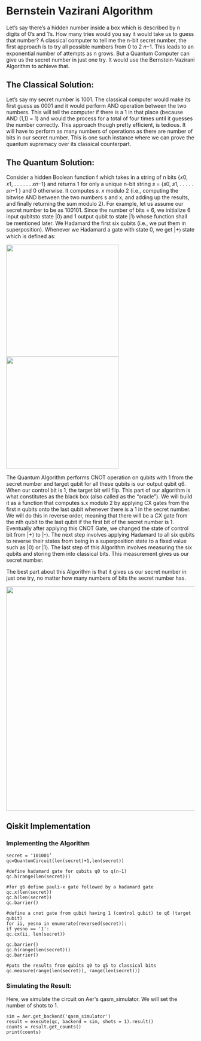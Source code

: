# Bernstein Vazirani Algorithm

Let’s say there’s a hidden number inside a box which is described by n digits of 0’s and 1’s. How many tries would you say it would take us to guess that number? A classical computer to tell me the n-bit secret number, the first approach is to try all possible numbers from 0 to 2 𝑛−1. This leads to an exponential number of attempts as n grows. But a Quantum Computer can give us the secret number in just one try. It would use the Bernstein-Vazirani Algorithm to achieve that.

## The Classical Solution:

Let’s say my secret number is 1001. The classical computer would make its first guess as 0001 and it would perform AND operation between the two numbers. This will tell the computer if there is a 1 in that place (because AND (1,1) = 1) and would the process for a total of four times until it guesses the number correctly. This approach though pretty efficient, is tedious. It will have to perform as many numbers of operations as there are number of bits in our secret number. This is one such instance where we can prove the quantum supremacy over its classical counterpart.

## The Quantum Solution:
Consider a hidden Boolean function f which takes in a string of n bits {𝑥0, 𝑥1, . . . . . . 𝑥𝑛−1} and returns 1 for only a unique n-bit string 𝑠 = {𝑠0, 𝑠1, . . . . . 𝑠𝑛−1 } and 0 otherwise. It computes 𝑠. 𝑥 modulo 2 (i.e., computing the bitwise AND between the two numbers s and x, and adding up the results, and finally returning the sum modulo 2). For example, let us assume our secret number to be as 100101. Since the number of bits = 6, we initialize 6 input qubitsto state |0⟩ and 1 output qubit to state |1⟩ whose function shall be mentioned later. We Hadamard the first six qubits (i.e., we put them in superposition). Whenever we Hadamard a gate with state 0, we get |+⟩ state which is defined as:

<img src="https://github.com/deepkchoudhary/iisc-quantum/blob/main/images/hadamard-plus.JPG" width="300">

<img src="https://github.com/deepkchoudhary/iisc-quantum/blob/main/images/hadamard-minus.JPG" width="300">

The Quantum Algorithm performs CNOT operation on qubits with 1 from the secret number and target qubit for all these qubits is our output qubit q6. When our control bit is 1, the target bit will flip. This part of our algorithm is what constitutes as the black box (also called as the “oracle”). We will build it as a function that computes s.x modulo 2 by applying CX gates from the first n qubits onto the last qubit whenever there is a 1 in the secret number. We will do this in reverse order, meaning that there will be a CX gate from the nth qubit to the last qubit if the first bit of the secret number is 1. Eventually after applying this CNOT Gate, we changed the state of control bit from |+⟩ to |-⟩. The next step involves applying Hadamard to all six qubits to reverse their states from being in a superposition state to a fixed value such as |0⟩ or |1⟩. The last step of this Algorithm involves measuring the six qubits and storing them into classical bits. This measurement gives us our secret number. 

The best part about this Algorithm is that it gives us our secret number in just one try, no matter how many numbers of bits the secret number has.

<img src="https://github.com/deepkchoudhary/iisc-quantum/blob/main/images/bernstein-vazirani.jpg" width="600">

## Qiskit Implementation

### Implementing the Algorithm

```
secret = ‘101001’
qc=QuantumCircuit(len(secret)+1,len(secret))

#define hadamard gate for qubits q0 to q(n-1)
qc.h(range(len(secret)))

#for q6 define pauli-x gate followed by a hadamard gate
qc.x(len(secret)) 
qc.h(len(secret))
qc.barrier()

#define a cnot gate from qubit having 1 (control qubit) to q6 (target qubit)
for ii, yesno in enumerate(reversed(secret)):
if yesno == '1':
qc.cx(ii, len(secret))

qc.barrier()
qc.h(range(len(secret)))
qc.barrier()

#puts the results from qubits q0 to q5 to classical bits
qc.measure(range(len(secret)), range(len(secret)))
```

### Simulating the Result:

Here, we simulate the circuit on Aer's qasm_simulator. We will set the number of shots to 1.

```
sim = Aer.get_backend('qasm_simulator')
result = execute(qc, backend = sim, shots = 1).result()
counts = result.get_counts()
print(counts)

```
